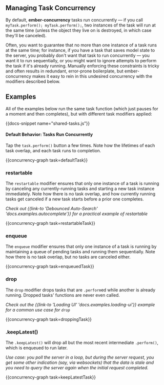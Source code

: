 <h2>Managing Task Concurrency</h2>

<p>
  By default, <strong>ember-concurrency</strong> tasks run concurrently
  &mdash; if you call <code>myTask.perform(); myTask.perform();</code>,
  two instances of the task will run at the same time (unless the object
  they live on is destroyed, in which case they'll be canceled).
</p>

<p>
  Often, you want to guarantee that no more than one instance of a task
  runs at the same time; for instance, if you have a task that saves
  model state to the server, you probably don't want that task to run
  concurrently &mdash; you want it to run sequentially, or you might
  want to ignore attempts to perform the task if it's already running.
  Manually enforcing these constraints is tricky and often results
  in redundant, error-prone boilerplate, but ember-concurrency
  makes it easy to rein in this undesired concurrency with the
  modifiers described below.
</p>

<h2>Examples</h2>

<p>
  All of the examples below run the same task function (which
  just pauses for a moment and then completes), but with
  different task modifiers applied:
</p>

{{docs-snippet name="shared-tasks.js"}}

<h4>Default Behavior: Tasks Run Concurrently</h4>

<p>
  Tap the <code>task.perform()</code> button a few times. Note how
  the lifetimes of each task overlap, and each task runs to completion.
</p>

{{concurrency-graph task=defaultTask}}


<h3>restartable</h3>

<p>
  The <code>restartable</code> modifier ensures that only one instance
  of a task is running by canceling any currently-running tasks and starting
  a new task instance immediately. Note how there is no task overlap,
  and how currently running tasks get canceled
  if a new task starts before a prior one completes.
</p>

<p>
  <em>
    Check out {{link-to 'Debounced Auto-Search' 'docs.examples.autocomplete'}} for
    a practical example of restartable
  </em>
</p>


{{concurrency-graph task=restartableTask}}

<h3>enqueue</h3>

<p>
  The <code>enqueue</code> modifier ensures that only one instance
  of a task is running by maintaining a queue of pending tasks and
  running them sequentially. Note how there is no task overlap, but no
  tasks are canceled either.
</p>

{{concurrency-graph task=enqueuedTask}}


<h3>drop</h3>

<p>
  The <code>drop</code> modifier drops tasks that are <code>.perform</code>ed
  while another is already running. Dropped tasks' functions are never even called.
</p>

<p>
  <em>
    Check out the {{link-to 'Loading UI' 'docs.examples.loading-ui'}} example for a common
    use case for <code>drop</code>
  </em>
</p>

{{concurrency-graph task=droppingTask}}


<h3>.keepLatest()</h3>

<p>
  The <code>.keepLatest()</code> will drop all but the most recent intermediate <code>.perform()</code>,
  which is enqueued to run later.
</p>

<p>
  <em>
    Use case: you poll the server in a loop, but during the server request,
    you get some other indication (say, via websockets) that the data is stale
    and you need to query the server again when the initial request completed.
  </em>
</p>

{{concurrency-graph task=keepLatestTask}}

